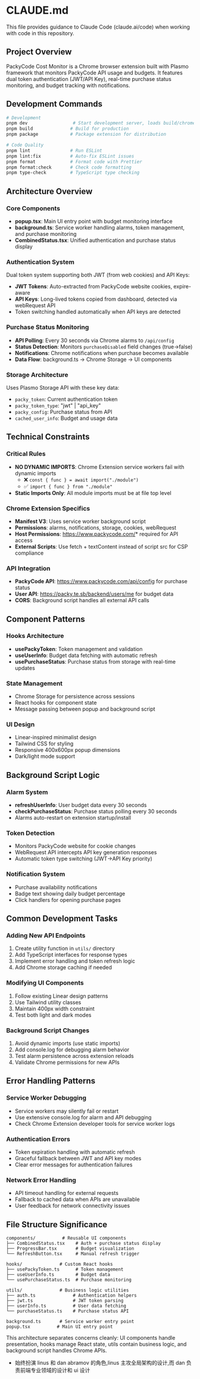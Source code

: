 # CLAUDE.md

This file provides guidance to Claude Code (claude.ai/code) when working with code in this repository.

## Project Overview

PackyCode Cost Monitor is a Chrome browser extension built with Plasmo framework that monitors PackyCode API usage and budgets. It features dual token authentication (JWT/API Key), real-time purchase status monitoring, and budget tracking with notifications.

## Development Commands

```bash
# Development
pnpm dev                 # Start development server, loads build/chrome-mv3-dev
pnpm build              # Build for production
pnpm package            # Package extension for distribution

# Code Quality
pnpm lint               # Run ESLint
pnpm lint:fix           # Auto-fix ESLint issues
pnpm format             # Format code with Prettier
pnpm format:check       # Check code formatting
pnpm type-check         # TypeScript type checking
```

## Architecture Overview

### Core Components

- **popup.tsx**: Main UI entry point with budget monitoring interface
- **background.ts**: Service worker handling alarms, token management, and purchase monitoring
- **CombinedStatus.tsx**: Unified authentication and purchase status display

### Authentication System

Dual token system supporting both JWT (from web cookies) and API Keys:

- **JWT Tokens**: Auto-extracted from PackyCode website cookies, expire-aware
- **API Keys**: Long-lived tokens copied from dashboard, detected via webRequest API
- Token switching handled automatically when API keys are detected

### Purchase Status Monitoring

- **API Polling**: Every 30 seconds via Chrome alarms to `/api/config`
- **Status Detection**: Monitors `purchaseDisabled` field changes (true→false)
- **Notifications**: Chrome notifications when purchase becomes available
- **Data Flow**: background.ts → Chrome Storage → UI components

### Storage Architecture

Uses Plasmo Storage API with these key data:

- `packy_token`: Current authentication token
- `packy_token_type`: "jwt" | "api_key"
- `packy_config`: Purchase status from API
- `cached_user_info`: Budget and usage data

## Technical Constraints

### Critical Rules

- **NO DYNAMIC IMPORTS**: Chrome Extension service workers fail with dynamic imports
  - ❌ `const { func } = await import("./module")`
  - ✅ `import { func } from "./module"`
- **Static Imports Only**: All module imports must be at file top level

### Chrome Extension Specifics

- **Manifest V3**: Uses service worker background script
- **Permissions**: alarms, notifications, storage, cookies, webRequest
- **Host Permissions**: https://www.packycode.com/* required for API access
- **External Scripts**: Use fetch + textContent instead of script src for CSP compliance

### API Integration

- **PackyCode API**: https://www.packycode.com/api/config for purchase status
- **User API**: https://packy.te.sb/backend/users/me for budget data
- **CORS**: Background script handles all external API calls

## Component Patterns

### Hooks Architecture

- **usePackyToken**: Token management and validation
- **useUserInfo**: Budget data fetching with automatic refresh
- **usePurchaseStatus**: Purchase status from storage with real-time updates

### State Management

- Chrome Storage for persistence across sessions
- React hooks for component state
- Message passing between popup and background script

### UI Design

- Linear-inspired minimalist design
- Tailwind CSS for styling
- Responsive 400x600px popup dimensions
- Dark/light mode support

## Background Script Logic

### Alarm System

- **refreshUserInfo**: User budget data every 30 seconds
- **checkPurchaseStatus**: Purchase status polling every 30 seconds
- Alarms auto-restart on extension startup/install

### Token Detection

- Monitors PackyCode website for cookie changes
- WebRequest API intercepts API key generation responses
- Automatic token type switching (JWT→API Key priority)

### Notification System

- Purchase availability notifications
- Badge text showing daily budget percentage
- Click handlers for opening purchase pages

## Common Development Tasks

### Adding New API Endpoints

1. Create utility function in `utils/` directory
2. Add TypeScript interfaces for response types
3. Implement error handling and token refresh logic
4. Add Chrome storage caching if needed

### Modifying UI Components

1. Follow existing Linear design patterns
2. Use Tailwind utility classes
3. Maintain 400px width constraint
4. Test both light and dark modes

### Background Script Changes

1. Avoid dynamic imports (use static imports)
2. Add console.log for debugging alarm behavior
3. Test alarm persistence across extension reloads
4. Validate Chrome permissions for new APIs

## Error Handling Patterns

### Service Worker Debugging

- Service workers may silently fail or restart
- Use extensive console.log for alarm and API debugging
- Check Chrome Extension developer tools for service worker logs

### Authentication Errors

- Token expiration handling with automatic refresh
- Graceful fallback between JWT and API key modes
- Clear error messages for authentication failures

### Network Error Handling

- API timeout handling for external requests
- Fallback to cached data when APIs are unavailable
- User feedback for network connectivity issues

## File Structure Significance

```
components/          # Reusable UI components
├── CombinedStatus.tsx    # Auth + purchase status display
├── ProgressBar.tsx       # Budget visualization
└── RefreshButton.tsx     # Manual refresh trigger

hooks/              # Custom React hooks
├── usePackyToken.ts      # Token management
├── useUserInfo.ts        # Budget data
└── usePurchaseStatus.ts  # Purchase monitoring

utils/              # Business logic utilities
├── auth.ts              # Authentication helpers
├── jwt.ts               # JWT token parsing
├── userInfo.ts          # User data fetching
└── purchaseStatus.ts    # Purchase status API

background.ts       # Service worker entry point
popup.tsx          # Main UI entry point
```

This architecture separates concerns cleanly: UI components handle presentation, hooks manage React state, utils contain business logic, and background script handles Chrome APIs.

- 始终扮演 linus 和 dan abramov 的角色,linus 主攻全局架构的设计,而 dan 负责前端专业领域的设计和 ui 设计